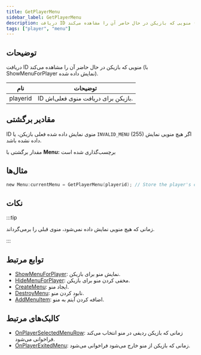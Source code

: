 ```yaml
---
title: GetPlayerMenu
sidebar_label: GetPlayerMenu
description: دریافت ID منویی که بازیکن در حال حاضر آن را مشاهده می‌کند (با ShowMenuForPlayer نمایش داده شده).
tags: ["player", "menu"]
---
```


## توضیحات

دریافت ID منویی که بازیکن در حال حاضر آن را مشاهده می‌کند (با ShowMenuForPlayer نمایش داده شده).

| نام     | توضیحات                                      |
| -------- | ------------------------------------------------ |
| playerid | ID بازیکن برای دریافت منوی فعلی‌اش. |

## مقادیر برگشتی

ID منوی نمایش داده شده فعلی بازیکن، یا `INVALID_MENU` (255) اگر هیچ منویی نمایش داده نشده باشد.

مقدار برگشتی با **Menu:** برچسب‌گذاری شده است

## مثال‌ها

```c
new Menu:currentMenu = GetPlayerMenu(playerid); // Store the player's current menu in 'CurrentMenu'
```

## نکات

:::tip

زمانی که هیچ منویی نمایش داده نمی‌شود، منوی قبلی را برمی‌گرداند.

:::

## توابع مرتبط

- [ShowMenuForPlayer](ShowMenuForPlayer): نمایش منو برای بازیکن.
- [HideMenuForPlayer](HideMenuForPlayer): مخفی کردن منو برای بازیکن.
- [CreateMenu](CreateMenu): ایجاد منو.
- [DestroyMenu](DestroyMenu): نابود کردن منو.
- [AddMenuItem](AddMenuItem): اضافه کردن آیتم به منو.

## کالبک‌های مرتبط

- [OnPlayerSelectedMenuRow](../callbacks/OnPlayerSelectedMenuRow): زمانی که بازیکن ردیفی در منو انتخاب می‌کند فراخوانی می‌شود.
- [OnPlayerExitedMenu](../callbacks/OnPlayerExitedMenu): زمانی که بازیکن از منو خارج می‌شود فراخوانی می‌شود.